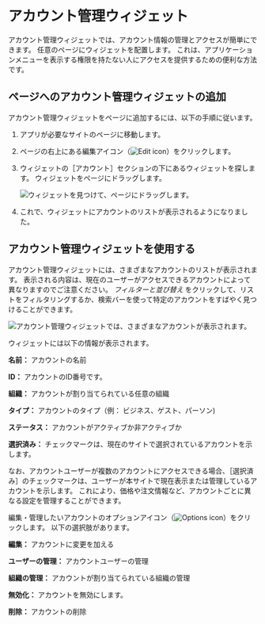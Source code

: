 # アカウント管理ウィジェット

アカウント管理ウィジェットでは、アカウント情報の管理とアクセスが簡単にできます。 任意のページにウィジェットを配置します。 これは、アプリケーションメニューを表示する権限を持たない人にアクセスを提供するための便利な方法です。

## ページへのアカウント管理ウィジェットの追加

アカウント管理ウィジェットをページに追加するには、以下の手順に従います。

1. アプリが必要なサイトのページに移動します。

1. ページの右上にある編集アイコン（![Edit icon](../../images/icon-edit-pencil.png)）をクリックします。

1. ウィジェットの［アカウント］セクションの下にあるウィジェットを探します。 ウィジェットをページにドラッグします。

   ![ウィジェットを見つけて、ページにドラッグします。](./account-management-widget/images/01.png)

1. これで、ウィジェットにアカウントのリストが表示されるようになりました。

## アカウント管理ウィジェットを使用する

アカウント管理ウィジェットには、さまざまなアカウントのリストが表示されます。 表示される内容は、現在のユーザーがアクセスできるアカウントによって異なりますのでご注意ください。 *フィルターと並び替え* をクリックして、リストをフィルタリングするか、検索バーを使って特定のアカウントをすばやく見つけることができます。

![アカウント管理ウィジェットでは、さまざまなアカウントが表示されます。](./account-management-widget/images/02.png)

ウィジェットには以下の情報が表示されます。

**名前：** アカウントの名前

**ID：** アカウントのID番号です。

**組織：** アカウントが割り当てられている任意の組織

**タイプ：** アカウントのタイプ（例： ビジネス、ゲスト、パーソン)

**ステータス：** アカウントがアクティブか非アクティブか

**選択済み：** チェックマークは、現在のサイトで選択されているアカウントを示します。

なお、アカウントユーザーが複数のアカウントにアクセスできる場合、［選択済み］のチェックマークは、ユーザーが本サイトで現在表示または管理しているアカウントを示します。 これにより、価格や注文情報など、アカウントごとに異なる設定を管理することができます。

編集・管理したいアカウントのオプションアイコン（![Options icon](../../images/icon-actions.png)）をクリックします。 以下の選択肢があります。

**編集：** アカウントに変更を加える

**ユーザーの管理：** アカウントユーザーの管理

**組織の管理：** アカウントが割り当てられている組織の管理

**無効化：** アカウントを無効にします。

**削除：** アカウントの削除
